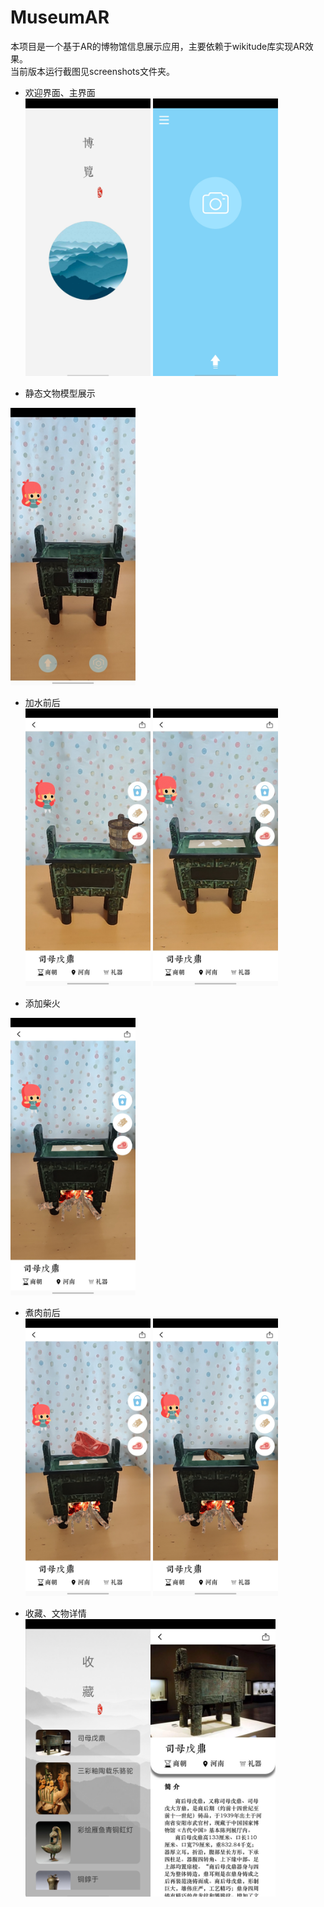 # MuseumAR

本项目是一个基于AR的博物馆信息展示应用，主要依赖于wikitude库实现AR效果。<br/>
当前版本运行截图见screenshots文件夹。<br/>
* 欢迎界面、主界面<br/>
<img src="screenshots/welcome.jpg" width="200" height="444"/> <img src="screenshots/home.jpg" width="200" height="444"/>

* 静态文物模型展示<br/>
<img src="screenshots/static.jpg" width="200" height="444"/>

* 加水前后<br/>
<img src="screenshots/before_pouring.jpg" width="200" height="444"/> <img src="screenshots/after_pouring.jpg" width="200" height="444"/>

* 添加柴火<br/>
<img src="screenshots/soup_with_fire.jpg" width="200" height="444"/>

* 煮肉前后<br/>
<img src="screenshots/raw_meat.jpg" width="200" height="444"/> <img src="screenshots/cooked_meat.jpg" width="200" height="444"/>

* 收藏、文物详情</br>
<img src="screenshots/list.jpg" width="200" height="444"/><img src="screenshots/detail.jpg" width="200" height="444"/>
